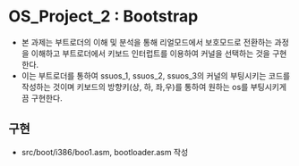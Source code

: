 # OS_Project_2 : Bootstrap

  - 본 과제는 부트로더의 이해 및 분석을 통해 리얼모드에서 보호모드로 전환하는 과정을 이해하고 부트로더에서 키보드 인터럽트를 이용하여 커널을 선택하는 것을 구현한다.
  - 이는 부트로더를 통하여 ssuos_1, ssuos_2, ssuos_3의 커널의 부팅시키는 코드를 작성하는 것이며 키보드의 방향키(상, 하, 좌,우)를 통하여 원하는 os를 부팅시키게끔 구현한다.
  
## 구현

  - src/boot/i386/boo1.asm, bootloader.asm 작성